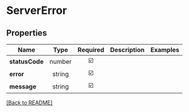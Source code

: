 # ServerError



## Properties

| Name | Type | Required | Description | Examples |
|------------|:-------------:|:-------------:|-------------|:-------------:|
| **statusCode** |number | ☑️ |  | | |
| **error** |string | ☑️ |  | | |
| **message** |string | ☑️ |  | | |



[[Back to README]](../../README.md)
